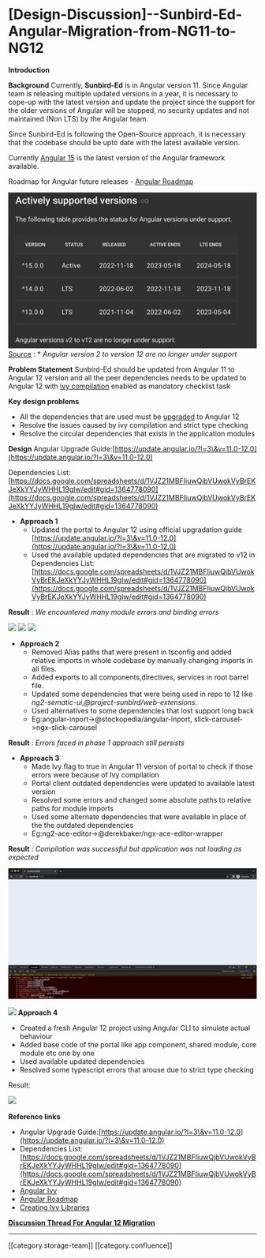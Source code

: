 # \[Design-Discussion]--Sunbird-Ed-Angular-Migration-from-NG11-to-NG12

**Introduction**

**Background** Currently, **Sunbird-Ed** is in Angular version 11. Since Angular team is releasing multiple updated versions in a year, it is necessary to cope-up with the latest version and update the project since the support for the older versions of Angular will be stopped, no security updates and not maintained (Non LTS) by the Angular team.

Since Sunbird-Ed is following the Open-Source approach, it is necessary that the codebase should be upto date with the latest available version.

Currently [Angular 15](https://angular.io/guide/update-to-version-15) is the latest version of the Angular framework available.

Roadmap for Angular future releases - [Angular Roadmap](https://angular.io/guide/releases#actively-supported-versions)

![](<../../../../Others/SunbirdED/images/storage/Screenshot 2023-01-19 at 4.26.01 PM.png>)[Source](https://angular.io/guide/releases#actively-supported-versions) : \* _Angular version 2 to version 12 are no longer under support_

**Problem Statement** Sunbird-Ed should be updated from Angular 11 to Angular 12 version and all the peer dependencies needs to be updated to Angular 12 with [ivy compilation](https://v12.angular.io/guide/ivy) enabled as mandatory checklist task

**Key design problems**

* All the dependencies that are used must be [upgraded](https://v12.angular.io/guide/creating-libraries#ivy-libraries) to Angular 12
* Resolve the issues caused by ivy compilation and strict type checking
* Resolve the circular dependencies that exists in the application modules

**Design** Angular Upgrade Guide:[https://update.angular.io/?l=3\&v=11.0-12.0](https://update.angular.io/?l=3\&v=11.0-12.0)

Dependencies List:[https://docs.google.com/spreadsheets/d/1VJZ21MBFIiuwQjbVUwokVyBrEKJeXkYYJyWHHL19gIw/edit#gid=1364778090](https://docs.google.com/spreadsheets/d/1VJZ21MBFIiuwQjbVUwokVyBrEKJeXkYYJyWHHL19gIw/edit#gid=1364778090)

* **Approach 1**
  * Updated the portal to Angular 12 using official upgradation guide [https://update.angular.io/?l=3\&v=11.0-12.0](https://update.angular.io/?l=3\&v=11.0-12.0)
  * Used the available updated dependencies that are migrated to v12 in Dependencies List:[https://docs.google.com/spreadsheets/d/1VJZ21MBFIiuwQjbVUwokVyBrEKJeXkYYJyWHHL19gIw/edit#gid=1364778090](https://docs.google.com/spreadsheets/d/1VJZ21MBFIiuwQjbVUwokVyBrEKJeXkYYJyWHHL19gIw/edit#gid=1364778090)

**Result** : _We encountered many module errors and binding errors_

![](../../../../Others/SunbirdED/images/storage/WeLDi3ajqCk-2cnvrsh0dXjLz\_-\_GD2ZdkEG7\_cOvxRVKZpHqzWPT-T0FdK3a2\_1ap4m9mepeep4QmD7BgavltMqDGNF\_pk7ZGKPQqL0PnJw3fzU0z80CFN\_JYhjlo93PEzRKxI6a96G--WN9JQR2NTLwFGfvmiyNETGHksH37oP4tgfYyRaCYs9eDRWuA) ![](../../../../Others/SunbirdED/images/storage/ZaVEFns2vMnWLp3Y47zwoWfylVPvp0i1pbcFSfO6LZbwD0oUbGdXVaXuB18olucI54oG71rX9P9W4woVChcHCXRr3uirE5Zt1HzCOxTd0TpLOCSSWGNoigKNajOb-cEBr\_cFj3oVkMuQHtW2bodPppc6tiFx7Zyi4Qmno-t9rbLBOSOKi3pR337F3C3SWQ) ![](../../../../Others/SunbirdED/images/storage/4pRPBP9lxkosDvNjRCTHDK1AwbDVql8o8iQtmng5zj8lWXHaSOxZsikaCq048ArmjSmdznhZGOt0-\_OwBpQ2WURzBTmiPUez56gBT-Y2bT7dRcg4Wn9tZrxDjlY3BAHKI\_-0I8z1KrS2sw\_d-WOWM8Kc8bp8m8mED5ByClDTQKIT3bEQiRHAT5nK4c8BRw)

* **Approach 2**
  * Removed Alias paths that were present in tsconfig and added relative imports in whole codebase by manually changing imports in all files.
  * Added exports to all components,directives, services in root barrel file.
  * Updated some dependencies that were being used in repo to 12 like _ng2-sematic-ui,@project-sunbird/web-extensions._
  * Used alternatives to some dependencies that lost support long back
  * Eg:angular-inport->@stockopedia/angular-inport, slick-carousel->ngx-slick-carousel

**Result** : _Errors faced in phase 1 approach still persists_

* **Approach 3**
  * Made Ivy flag to true in Angular 11 version of portal to check if those errors were because of Ivy compilation
  * Portal client outdated dependencies were updated to available latest version
  * Resolved some errors and changed some absolute paths to relative paths for module imports
  * Used some alternate dependencies that were available in place of the the outdated dependencies
  * Eg:ng2-ace-editor->@derekbaker/ngx-ace-editor-wrapper

**Result** : _Compilation was successful but application was not loading as expected_

![](../../../../Others/SunbirdED/images/storage/image-20230120-051148.png)

![](../../../../Others/SunbirdED/images/storage/nGmRB7EmbS0CtdNC\_X\_dluFBnpzcUXtLRPXk4FxM6bsrVI6vUHY2maIVLHeJrjgtARhSs-PhWGzAmPKUxzZ-82DcNLW8a0UvGrDX7LODmOpZ1X4m1oO8oMuRSSa82MpuXlO7n4se3MohEPPRPiRFRicnSupBTKX5z6nc3yd45AoBPt7IbDSh3f8CxksR5Q) **Approach 4**

* Created a fresh Angular 12 project using Angular CLI to simulate actual behaviour
* Added base code of the portal like app component, shared module, core module etc one by one
* Used available updated dependencies
* Resolved some typescript errors that arouse due to strict type checking

Result:

![](../../../../Others/SunbirdED/images/storage/kq3riOgpKioGOHvcpiN-JMfYOjgc8DRJ5LL4OlvICzW6pdHn4-CtmhnDssZK3\_Dm091craJcDhLPcA-jIAHNfAy69j5RdeIytaUbL8yC0a0KichgrRQAiMp3Sj7hvVOTmxalWXc6RZT2A3n1BN0KxH4wcrsJWZ6AmCL4Nr5q3hlNjeizbL80DR0QZ6Gg3w)

**Reference links**

* Angular Upgrade Guide:[https://update.angular.io/?l=3\&v=11.0-12.0](https://update.angular.io/?l=3\&v=11.0-12.0)
* Dependencies List:[https://docs.google.com/spreadsheets/d/1VJZ21MBFIiuwQjbVUwokVyBrEKJeXkYYJyWHHL19gIw/edit#gid=1364778090](https://docs.google.com/spreadsheets/d/1VJZ21MBFIiuwQjbVUwokVyBrEKJeXkYYJyWHHL19gIw/edit#gid=1364778090)
* [Angular Ivy](https://v12.angular.io/guide/ivy)
* [Angular Roadmap](https://angular.io/guide/releases#actively-supported-versions)
* [Creating Ivy Libraries](https://v12.angular.io/guide/creating-libraries#ivy-libraries)

[**Discussion Thread For Angular 12 Migration**](https://github.com/orgs/Sunbird-Ed/discussions/333)

***

\[\[category.storage-team]] \[\[category.confluence]]
